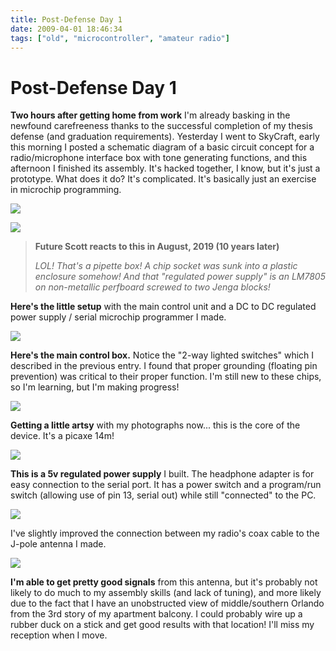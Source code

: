 ```yaml
---
title: Post-Defense Day 1
date: 2009-04-01 18:46:34
tags: ["old", "microcontroller", "amateur radio"]
---
```


# Post-Defense Day 1

__Two hours after getting home from work__ I'm already basking in the newfound carefreeness thanks to the successful completion of my thesis defense (and graduation requirements). Yesterday I went to SkyCraft, early this morning I posted a schematic diagram of a basic circuit concept for a radio/microphone interface box with tone generating functions, and this afternoon I finished its assembly. It's hacked together, I know, but it's just a prototype. What does it do? It's complicated. It's basically just an exercise in microchip programming.

<div class="text-center img-border">

![](https://swharden.com/static/2009/04/01/img_13771.jpg)

</div>

<div class="text-center img-border">

![](https://swharden.com/static/2009/04/01/picaxe_all.jpg)

</div>

<blockquote class="wp-block-quote"><p><strong>Future Scott reacts to this in August, 2019 (10 years later)</strong></p><p><em>LOL! That's a pipette box! A chip socket was sunk into a plastic enclosure somehow! And that "regulated power supply" is an LM7805 on non-metallic perfboard screwed to two Jenga blocks!</em></p></blockquote>

__Here's the little setup__ with the main control unit and a DC to DC regulated power supply / serial microchip programmer I made.

<div class="text-center img-border">

![](https://swharden.com/static/2009/04/01/picaxe_panel.jpg)

</div>

__Here's the main control box.__ Notice the "2-way lighted switches" which I described in the previous entry. I found that proper grounding (floating pin prevention) was critical to their proper function. I'm still new to these chips, so I'm learning, but I'm making progress!

<div class="text-center img-border">

![](https://swharden.com/static/2009/04/01/picaxe_artsy.jpg)

</div>

__Getting a little artsy__ with my photographs now... this is the core of the device. It's a picaxe 14m!

<div class="text-center img-border">

![](https://swharden.com/static/2009/04/01/picaxe_power.jpg)

</div>

__This is a 5v regulated power supply__ I built. The headphone adapter is for easy connection to the serial port. It has a power switch and a program/run switch (allowing use of pin 13, serial out) while still "connected" to the PC.

<div class="text-center img-border">

![](https://swharden.com/static/2009/04/01/jpole_antenna_diy.jpg)

</div>

I've slightly improved the connection between my radio's coax cable to the J-pole antenna I made.

<div class="text-center img-border">

![](https://swharden.com/static/2009/04/01/jpole_location.jpg)

</div>

__I'm able to get pretty good signals__ from this antenna, but it's probably not likely to do much to my assembly skills (and lack of tuning), and more likely due to the fact that I have an unobstructed view of middle/southern Orlando from the 3rd story of my apartment balcony. I could probably wire up a rubber duck on a stick and get good results with that location! I'll miss my reception when I move.

